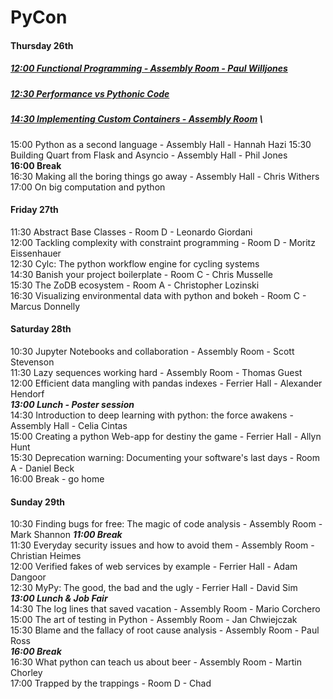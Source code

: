 # PyCon

#### Thursday 26th
##### [12:00 Functional Programming - Assembly Room - Paul Willjones](functional_python.md)
##### [12:30 Performance vs Pythonic Code](performance_vs_pythonic_code.md)
##### [14:30 Implementing Custom Containers - Assembly Room](implementing_custom_containers.md) \
15:00 Python as a second language - Assembly Hall - Hannah Hazi
15:30 Building Quart from Flask and Asyncio - Assembly Hall - Phil Jones\
**16:00 Break**\
16:30 Making all the boring things go away - Assembly Hall - Chris Withers\
17:00 On big computation and python

#### Friday 27th

11:30 Abstract Base Classes - Room D - Leonardo Giordani\
12:00 Tackling complexity with constraint programming - 
Room D - Moritz Eissenhauer\
12:30 Cylc: The python workflow engine for cycling systems\
14:30 Banish your project boilerplate - Room C - Chris Musselle\
15:30 The ZoDB ecosystem - Room A - Christopher Lozinski\
16:30 Visualizing environmental data with python and bokeh - Room C - Marcus Donnelly

#### Saturday 28th

10:30 Jupyter Notebooks and collaboration - Assembly Room - Scott Stevenson\
11:30 Lazy sequences working hard - Assembly Room - Thomas Guest\
12:00 Efficient data mangling with pandas indexes - Ferrier Hall - Alexander Hendorf\
***13:00 Lunch - Poster session***\
14:30 Introduction to deep learning with python: the force awakens - Assembly Hall - Celia Cintas\
15:00 Creating a python Web-app for destiny the game - Ferrier Hall - Allyn Hunt\
15:30 Deprecation warning: Documenting your software's last days - Room A - Daniel Beck\
16:00 Break - go home

#### Sunday 29th

10:30 Finding bugs for free: The magic of code analysis - Assembly Room - Mark Shannon
***11:00 Break***\
11:30 Everyday security issues and how to avoid them - Assembly Room - Christian Heimes\
12:00 Verified fakes of web services by example - Ferrier Hall - Adam Dangoor\
12:30 MyPy: The good, the bad and the ugly - Ferrier Hall - David Sim\
***13:00 Lunch & Job Fair***\
14:30 The log lines that saved vacation - Assembly Room - Mario Corchero\
15:00 The art of testing in Python - Assembly Room - Jan Chwiejczak\
15:30 Blame and the fallacy of root cause analysis - Assembly Room - Paul Ross\
***16:00 Break***\
16:30 What python can teach us about beer - Assembly Room - Martin Chorley\
17:00 Trapped by the trappings - Room D - Chad

